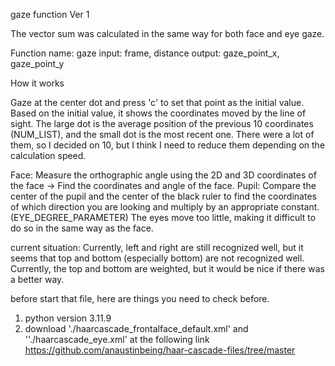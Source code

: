 gaze function Ver 1 

 The vector sum was calculated in the same way for both face and eye gaze. 

Function name: gaze
input: frame, distance
output: gaze_point_x, gaze_point_y

How it works 

Gaze at the center dot and press 'c' to set that point as the initial value. 
Based on the initial value, it shows the coordinates moved by the line of sight.
The large dot is the average position of the previous 10 coordinates (NUM_LIST), and the small dot is the most recent one. There were a lot of them, so I decided on 10, but I think I need to reduce them depending on the calculation speed. 

Face: Measure the orthographic angle using the 2D and 3D coordinates of the face -> Find the coordinates and angle of the face. 
Pupil: Compare the center of the pupil and the center of the black ruler to find the coordinates of which direction you are looking and multiply by an appropriate constant. (EYE_DEGREE_PARAMETER)  The eyes move too little, making it difficult to do so in the same way as the face. 

current situation: 
Currently, left and right are still recognized well, but it seems that top and bottom (especially bottom) are not recognized well. 
Currently, the top and bottom are weighted, but it would be nice if there was a better way.






before start that file,
here are things you need to check before.

1. python version 3.11.9
2. download './haarcascade_frontalface_default.xml' and ''./haarcascade_eye.xml' at the following link
   https://github.com/anaustinbeing/haar-cascade-files/tree/master 

